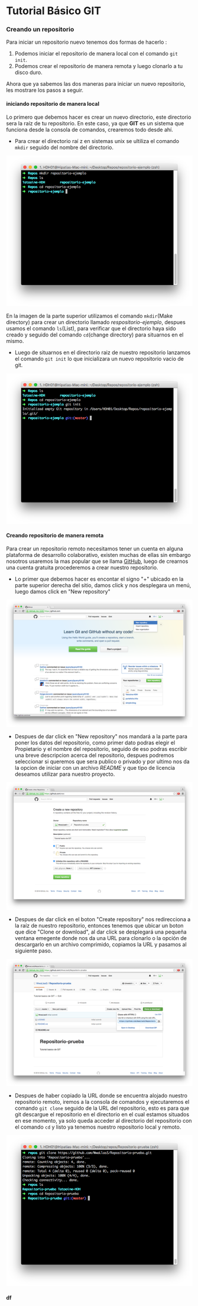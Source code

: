 # Tutorial Básico GIT

### Creando un repositorio

Para iniciar un repositorio nuevo tenemos dos formas de hacerlo :

1. Podemos iniciar el repositorio de manera local con el comando `git init`.
2. Podemos crear el repositorio de manera remota y luego clonarlo a tu disco duro.

Ahora que ya sabemos las dos maneras para iniciar un nuevo repositorio, les mostrare los pasos a seguir.

#### iniciando repositorio de manera local

Lo primero que debemos hacer es crear un nuevo directorio, este directorio sera la raíz de tu repositorio. En este caso, ya que **GIT** es un sistema que funciona desde la consola de comandos, crearemos todo desde ahí.

- Para crear el directorio raí z en sistemas unix se ultiliza el comando `mkdir` seguido del nombre del directorio.

![Ejemplo 1](image/console01.png "Creando repositorio 1")

En la imagen de la parte superior utilizamos el comando `mkdir`(Make directory) para crear un directorio llamado *respositorio-ejemplo*, despues usamos el comando `ls`(List), para verificar que el directorio haya sido creado y seguido del comando `cd`(change directory) para situarnos en el mismo.

- Luego de situarnos en el directorio raiz de nuestro repositorio lanzamos el comando `git init` lo que inicializara un nuevo repositorio vacio de git.

![Ejemplo 2](image/console02.png "Creando repositorio 2")

#### Creando repositorio de manera remota

Para crear un repositorio remoto necesitamos tener un cuenta en alguna plataforma de desarrollo colaborativo, existen muchas de ellas sin embargo nosotros usaremos la mas popular que se llama [GitHub](https://github.com/ "ir a github.com"), luego de crearnos una cuenta gratuita procederemos a crear nuestro repositorio.

- Lo primer que debemos hacer es encontar el signo "+" ubicado en la parte superior derecha del sitio, damos click y nos desplegara un menú, luego damos click en "New repository"

![GitHub](image/github01.png "Paso 1")

- Despues de dar click en "New repository" nos mandará a la parte para poner los datos del repositorio, como primer dato podras elegir el Propietario y el nombre del repositorio, seguido de eso podras escribir una breve descripcion acerca del repositorio, despues podremos seleccionar si queremos que sera publico o privado y por ultimo nos da la opcion de iniciar con un archivo *README* y que tipo de licencia deseamos utilizar para nuestro proyecto.

![GitHub](image/github02.png "Paso 2")

- Despues de dar click en el boton "Create repository" nos redirecciona a la raíz de nuestro repositorio, entonces tenemos que ubicar un boton que dice "Clone or download", al dar click se desplegará una pequeña ventana emegente donde nos da una URL para clonarlo o la opción de descargarlo en un archivo comprimido, copiamos la URL y pasamos al siguiente paso.

![GitHub](image/github03.png "Paso 3")

- Despues de haber copiado la URL donde se encuentra alojado nuestro repositorio remoto, iremos a la consola de comandos y ejecutaremos el comando `git clone` seguido de la URL del repositorio, esto es para que git descargue el repositorio en el directorio en el cual estamos situados en ese momento, ya solo queda acceder al directorio del repositorio con el comando `cd` y listo ya tenemos nuestro repositorio local y remoto.

![CLI](image/console03.png)

#### df
